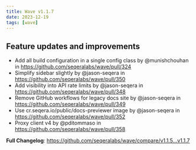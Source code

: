 ```yaml
---
title: Wave v1.1.7
date: 2023-12-19
tags: [wave]
---
```


## Feature updates and improvements

* Add all build configuration in a single config class by @munishchouhan in https://github.com/seqeralabs/wave/pull/324
* Simplify sidebar slightly by @jason-seqera in https://github.com/seqeralabs/wave/pull/350
* Add visibility into API rate limits by @jason-seqera in https://github.com/seqeralabs/wave/pull/348
* Remove GitHub workflows for legacy docs site by @jason-seqera in https://github.com/seqeralabs/wave/pull/349
* Use cr.seqera.io/public/docs-previewer image by @jason-seqera in https://github.com/seqeralabs/wave/pull/352
* Proxy client v4 by @pditommaso in https://github.com/seqeralabs/wave/pull/358


**Full Changelog**: https://github.com/seqeralabs/wave/compare/v1.1.5...v1.1.7
